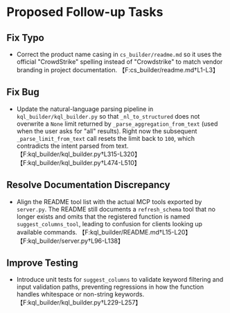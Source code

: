 # Proposed Follow-up Tasks

## Fix Typo
- Correct the product name casing in `cs_builder/readme.md` so it uses the official "CrowdStrike" spelling instead of "Crowdstrike" to match vendor branding in project documentation. 【F:cs_builder/readme.md†L1-L3】

## Fix Bug
- Update the natural-language parsing pipeline in `kql_builder/kql_builder.py` so that `_nl_to_structured` does not overwrite a `None` limit returned by `_parse_aggregation_from_text` (used when the user asks for "all" results). Right now the subsequent `_parse_limit_from_text` call resets the limit back to `100`, which contradicts the intent parsed from text. 【F:kql_builder/kql_builder.py†L315-L320】【F:kql_builder/kql_builder.py†L474-L510】

## Resolve Documentation Discrepancy
- Align the README tool list with the actual MCP tools exported by `server.py`. The README still documents a `refresh_schema` tool that no longer exists and omits that the registered function is named `suggest_columns_tool`, leading to confusion for clients looking up available commands. 【F:kql_builder/README.md†L15-L20】【F:kql_builder/server.py†L96-L138】

## Improve Testing
- Introduce unit tests for `suggest_columns` to validate keyword filtering and input validation paths, preventing regressions in how the function handles whitespace or non-string keywords. 【F:kql_builder/kql_builder.py†L229-L257】
